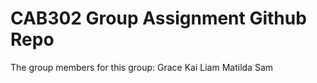 <h1 "center">CAB302 Group Assignment Github Repo </h1>
The group members for this group:
Grace
Kai
Liam
Matilda
Sam
